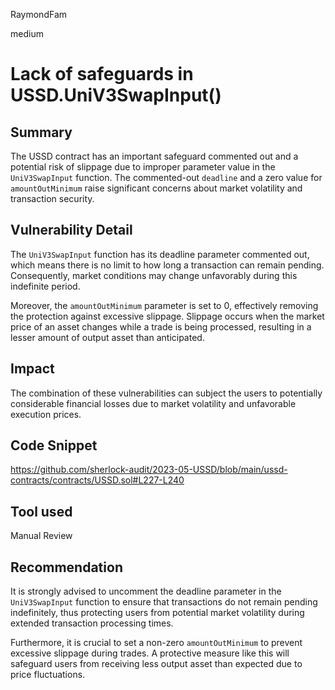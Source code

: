 RaymondFam

medium

# Lack of safeguards in USSD.UniV3SwapInput()

## Summary
The USSD contract has an important safeguard commented out and a potential risk of slippage due to improper parameter value in the `UniV3SwapInput` function. The commented-out `deadline` and a zero value for `amountOutMinimum` raise significant concerns about market volatility and transaction security.

## Vulnerability Detail
The `UniV3SwapInput` function has its deadline parameter commented out, which means there is no limit to how long a transaction can remain pending. Consequently, market conditions may change unfavorably during this indefinite period.

Moreover, the `amountOutMinimum` parameter is set to 0, effectively removing the protection against excessive slippage. Slippage occurs when the market price of an asset changes while a trade is being processed, resulting in a lesser amount of output asset than anticipated.

## Impact
The combination of these vulnerabilities can subject the users to potentially considerable financial losses due to market volatility and unfavorable execution prices.

## Code Snippet
https://github.com/sherlock-audit/2023-05-USSD/blob/main/ussd-contracts/contracts/USSD.sol#L227-L240

## Tool used

Manual Review

## Recommendation
It is strongly advised to uncomment the deadline parameter in the `UniV3SwapInput` function to ensure that transactions do not remain pending indefinitely, thus protecting users from potential market volatility during extended transaction processing times.

Furthermore, it is crucial to set a non-zero `amountOutMinimum` to prevent excessive slippage during trades. A protective measure like this will safeguard users from receiving less output asset than expected due to price fluctuations.

